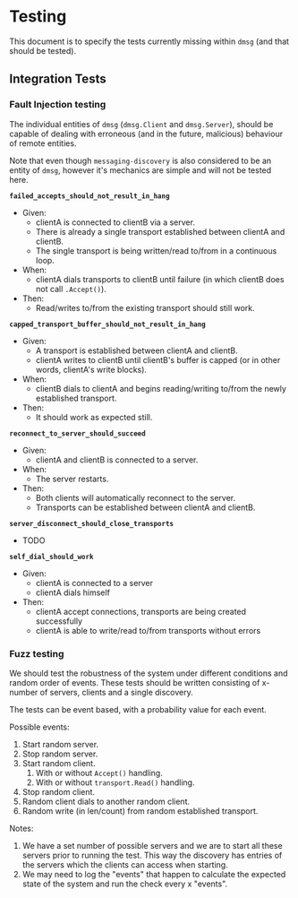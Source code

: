 # Testing

This document is to specify the tests currently missing within `dmsg` (and that should be tested).

## Integration Tests

### Fault Injection testing

The individual entities of `dmsg` (`dmsg.Client` and `dmsg.Server`), should be capable of dealing with erroneous (and in the future, malicious) behaviour of remote entities.

Note that even though `messaging-discovery` is also considered to be an entity of `dmsg`, however it's mechanics are simple and will not be tested here.

**`failed_accepts_should_not_result_in_hang`**

- Given:
  - clientA is connected to clientB via a server.
  - There is already a single transport established between clientA and clientB.
  - The single transport is being written/read to/from in a continuous loop.
- When:
  - clientA dials transports to clientB until failure (in which clientB does not call `.Accept()`).
- Then:
  - Read/writes to/from the existing transport should still work.

**`capped_transport_buffer_should_not_result_in_hang`**

- Given:
  - A transport is established between clientA and clientB.
  - clientA writes to clientB until clientB's buffer is capped (or in other words, clientA's write blocks).
- When:
  - clientB dials to clientA and begins reading/writing to/from the newly established transport.
- Then:
  - It should work as expected still.

**`reconnect_to_server_should_succeed`**

- Given:
  - clientA and clientB is connected to a server.
- When:
  - The server restarts.
- Then:
  - Both clients will automatically reconnect to the server.
  - Transports can be established between clientA and clientB.

**`server_disconnect_should_close_transports`**

- TODO

**`self_dial_should_work`**

- Given:
  - clientA is connected to a server
  - clientA dials himself
- Then:
  - clientA accept connections, transports are being created successfully
  - clientA is able to write/read to/from transports without errors

### Fuzz testing

We should test the robustness of the system under different conditions and random order of events. These tests should be written consisting of x-number of servers, clients and a single discovery.

The tests can be event based, with a probability value for each event.

Possible events:
1. Start random server.
2. Stop random server.
3. Start random client.
   1. With or without `Accept()` handling.
   2. With or without `transport.Read()` handling.
4. Stop random client.
5. Random client dials to another random client.
6. Random write (in len/count) from random established transport.

Notes:
1. We have a set number of possible servers and we are to start all these servers prior to running the test. This way the discovery has entries of the servers which the clients can access when starting.
2. We may need to log the "events" that happen to calculate the expected state of the system
and run the check every x "events".

